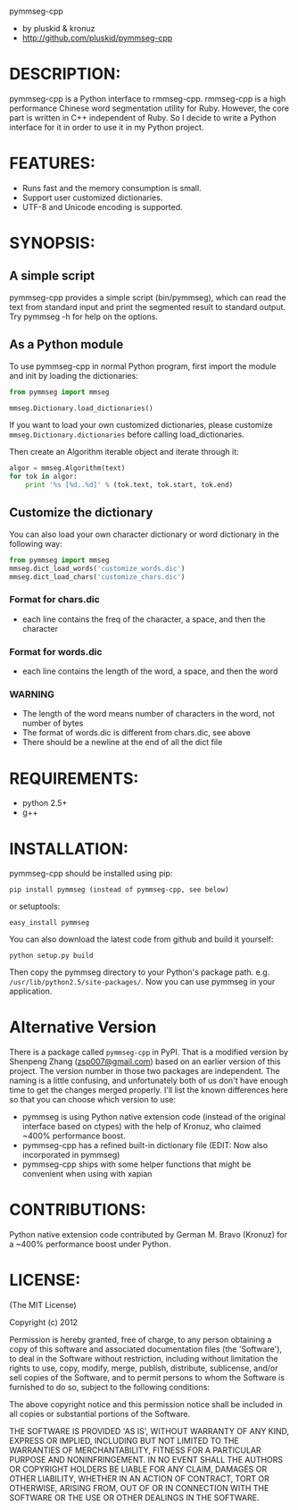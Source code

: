 pymmseg-cpp

* by pluskid & kronuz
* http://github.com/pluskid/pymmseg-cpp

# DESCRIPTION:

pymmseg-cpp is a Python interface to rmmseg-cpp. rmmseg-cpp is a high
performance Chinese word segmentation utility for Ruby. However, the
core part is written in C++ independent of Ruby. So I decide to write
a Python interface for it in order to use it in my Python project.

# FEATURES:

* Runs fast and the memory consumption is small.
* Support user customized dictionaries.
* UTF-8 and Unicode encoding is supported.

# SYNOPSIS:

## A simple script

pymmseg-cpp provides a simple script (bin/pymmseg), which can read the
text from standard input and print the segmented result to standard
output. Try pymmseg -h for help on the options.

## As a Python module

To use pymmseg-cpp in normal Python program, first import the module and
init by loading the dictionaries:

```python
from pymmseg import mmseg

mmseg.Dictionary.load_dictionaries()
```

If you want to load your own customized dictionaries, please customize
`mmseg.Dictionary.dictionaries` before calling load_dictionaries.

Then create an Algorithm iterable object and iterate through it:

```python
algor = mmseg.Algorithm(text)
for tok in algor:
    print '%s [%d..%d]' % (tok.text, tok.start, tok.end)
```

## Customize the dictionary

You can also load your own character dictionary or word dictionary in the
following way:

```python
from pymmseg import mmseg
mmseg.dict_load_words('customize_words.dic')
mmseg.dict_load_chars('customize_chars.dic')
```

### Format for chars.dic

* each line contains the freq of the character, a space, and then the character

### Format for words.dic

* each line contains the length of the word, a space, and then the word

### WARNING

* The length of the word means number of characters in the word, not number of bytes
* The format of words.dic is different from chars.dic, see above
* There should be a newline at the end of all the dict file

# REQUIREMENTS:

* python 2.5+
* g++

# INSTALLATION:

pymmseg-cpp should be installed using pip:

```
pip install pymmseg (instead of pymmseg-cpp, see below)
```

or setuptools:

```
easy_install pymmseg
```

You can also download the latest code from github and build it yourself:

```
python setup.py build
```

Then copy the pymmseg directory to your Python's package path. e.g.
`/usr/lib/python2.5/site-packages/`. Now you can use pymmseg in your
application.

# Alternative Version

There is a package called `pymmseg-cpp` in PyPI. That is a modified version by Shenpeng Zhang (zsp007@gmail.com) based on an earlier version of this project. The version number in those two packages are independent. The naming is a little confusing, and unfortunately both of us don't have enough time to get the changes merged properly. I'll list the known differences here so that you can choose which version to use:

* pymmseg is using Python native extension code (instead of the original interface based on ctypes) with the help of Kronuz, who claimed ~400% performance boost.
* pymmseg-cpp has a refined built-in dictionary file (EDIT: Now also incorporated in pymmseg)
* pymmseg-cpp ships with some helper functions that might be convenient when using with xapian

# CONTRIBUTIONS:

Python native extension code contributed by German M. Bravo (Kronuz)
for a ~400% performance boost under Python.

# LICENSE:

(The MIT License)

Copyright (c) 2012

Permission is hereby granted, free of charge, to any person obtaining
a copy of this software and associated documentation files (the
'Software'), to deal in the Software without restriction, including
without limitation the rights to use, copy, modify, merge, publish,
distribute, sublicense, and/or sell copies of the Software, and to
permit persons to whom the Software is furnished to do so, subject to
the following conditions:

The above copyright notice and this permission notice shall be
included in all copies or substantial portions of the Software.

THE SOFTWARE IS PROVIDED 'AS IS', WITHOUT WARRANTY OF ANY KIND,
EXPRESS OR IMPLIED, INCLUDING BUT NOT LIMITED TO THE WARRANTIES OF
MERCHANTABILITY, FITNESS FOR A PARTICULAR PURPOSE AND NONINFRINGEMENT.
IN NO EVENT SHALL THE AUTHORS OR COPYRIGHT HOLDERS BE LIABLE FOR ANY
CLAIM, DAMAGES OR OTHER LIABILITY, WHETHER IN AN ACTION OF CONTRACT,
TORT OR OTHERWISE, ARISING FROM, OUT OF OR IN CONNECTION WITH THE
SOFTWARE OR THE USE OR OTHER DEALINGS IN THE SOFTWARE.
